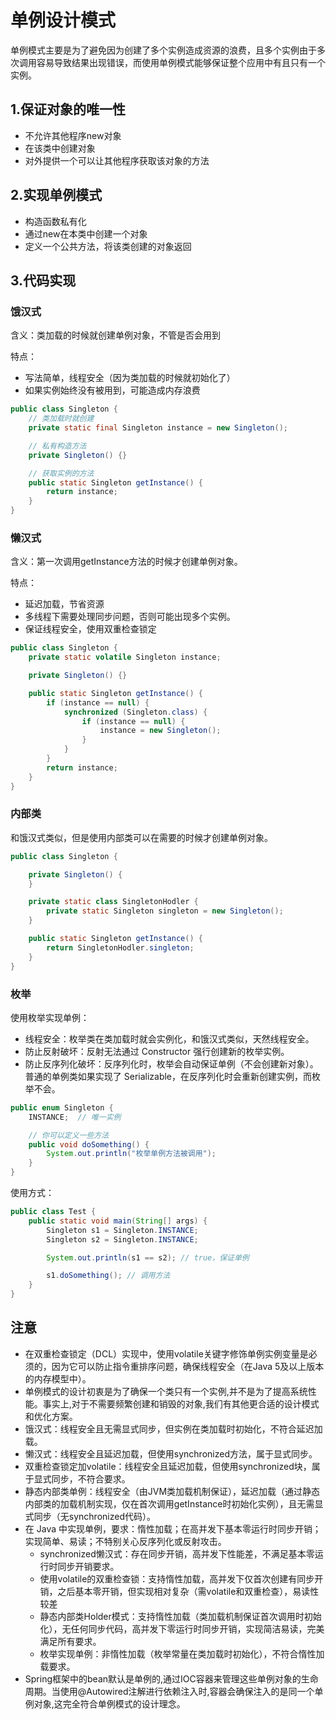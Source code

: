 # 单例设计模式
单例模式主要是为了避免因为创建了多个实例造成资源的浪费，且多个实例由于多次调用容易导致结果出现错误，而使用单例模式能够保证整个应用中有且只有一个实例。
## 1.保证对象的唯一性
* 不允许其他程序new对象
* 在该类中创建对象
* 对外提供一个可以让其他程序获取该对象的方法
## 2.实现单例模式
* 构造函数私有化
* 通过new在本类中创建一个对象
* 定义一个公共方法，将该类创建的对象返回
## 3.代码实现
### 饿汉式
含义：类加载的时候就创建单例对象，不管是否会用到

特点： 
- 写法简单，线程安全（因为类加载的时候就初始化了）
- 如果实例始终没有被用到，可能造成内存浪费
```java
public class Singleton {
    // 类加载时就创建
    private static final Singleton instance = new Singleton();

    // 私有构造方法
    private Singleton() {}

    // 获取实例的方法
    public static Singleton getInstance() {
        return instance;
    }
}
```
### 懒汉式
含义：第一次调用getInstance方法的时候才创建单例对象。

特点：
- 延迟加载，节省资源
- 多线程下需要处理同步问题，否则可能出现多个实例。
- 保证线程安全，使用双重检查锁定
```java
public class Singleton {
    private static volatile Singleton instance;

    private Singleton() {}

    public static Singleton getInstance() {
        if (instance == null) { 
            synchronized (Singleton.class) {
                if (instance == null) { 
                    instance = new Singleton();
                }
            }
        }
        return instance;
    }
}
```
### 内部类
和饿汉式类似，但是使用内部类可以在需要的时候才创建单例对象。
```java
public class Singleton {

    private Singleton() {
    }

    private static class SingletonHodler {
        private static Singleton singleton = new Singleton();
    }

    public static Singleton getInstance() {
        return SingletonHodler.singleton;
    }
}
```
### 枚举
使用枚举实现单例：
* 线程安全：枚举类在类加载时就会实例化，和饿汉式类似，天然线程安全。
* 防止反射破坏：反射无法通过 Constructor 强行创建新的枚举实例。
* 防止反序列化破坏：反序列化时，枚举会自动保证单例（不会创建新对象）。普通的单例类如果实现了 Serializable，在反序列化时会重新创建实例，而枚举不会。
```java
public enum Singleton {
    INSTANCE;  // 唯一实例

    // 你可以定义一些方法
    public void doSomething() {
        System.out.println("枚举单例方法被调用");
    }
}
```
使用方式：
```java
public class Test {
    public static void main(String[] args) {
        Singleton s1 = Singleton.INSTANCE;
        Singleton s2 = Singleton.INSTANCE;

        System.out.println(s1 == s2); // true，保证单例

        s1.doSomething(); // 调用方法
    }
}
```
## 注意
- 在双重检查锁定（DCL）实现中，使用volatile关键字修饰单例实例变量是必须的，因为它可以防止指令重排序问题，确保线程安全（在Java 5及以上版本的内存模型中）。
- 单例模式的设计初衷是为了确保一个类只有一个实例,并不是为了提高系统性能。事实上,对于不需要频繁创建和销毁的对象,我们有其他更合适的设计模式和优化方案。
- 饿汉式：线程安全且无需显式同步，但实例在类加载时初始化，不符合延迟加载。 
- 懒汉式：线程安全且延迟加载，但使用synchronized方法，属于显式同步。 
- 双重检查锁定加volatile：线程安全且延迟加载，但使用synchronized块，属于显式同步，不符合要求。 
- 静态内部类单例：线程安全（由JVM类加载机制保证），延迟加载（通过静态内部类的加载机制实现，仅在首次调用getInstance时初始化实例），且无需显式同步（无synchronized代码）。
- 在 Java 中实现单例，要求：惰性加载；在高并发下基本零运行时同步开销；实现简单、易读；不特别关心反序列化或反射攻击。
    - synchronized懒汉式：存在同步开销，高并发下性能差，不满足基本零运行时同步开销要求。 
    - 使用volatile的双重检查锁：支持惰性加载，高并发下仅首次创建有同步开销，之后基本零开销，但实现相对复杂（需volatile和双重检查），易读性较差
    - 静态内部类Holder模式：支持惰性加载（类加载机制保证首次调用时初始化），无任何同步代码，高并发下零运行时同步开销，实现简洁易读，完美满足所有要求。 
    - 枚举实现单例：非惰性加载（枚举常量在类加载时初始化），不符合惰性加载要求。 
- Spring框架中的bean默认是单例的,通过IOC容器来管理这些单例对象的生命周期。当使用@Autowired注解进行依赖注入时,容器会确保注入的是同一个单例对象,这完全符合单例模式的设计理念。
